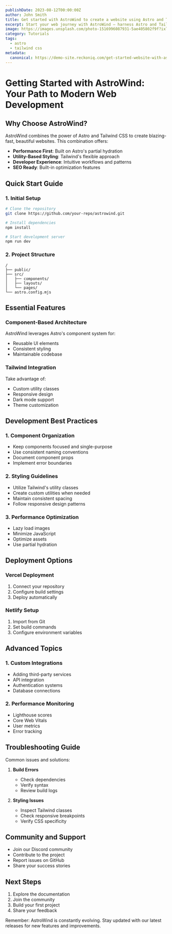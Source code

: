 ```yaml
---
publishDate: 2023-08-12T00:00:00Z
author: John Smith
title: Get started with AstroWind to create a website using Astro and Tailwind CSS
excerpt: Start your web journey with AstroWind – harness Astro and Tailwind CSS for a stunning site. Explore our guide now.
image: https://images.unsplash.com/photo-1516996087931-5ae405802f9f?ixlib=rb-4.0.3&ixid=M3wxMjA3fDB8MHxwaG90by1wYWdlfHx8fGVufDB8fHx8fA%3D%3D&auto=format&fit=crop&w=2070&q=80
category: Tutorials
tags:
  - astro
  - tailwind css
metadata:
  canonical: https://demo-site.reckoniq.com/get-started-website-with-astro-tailwind-css
---
```


# Getting Started with AstroWind: Your Path to Modern Web Development

## Why Choose AstroWind?

AstroWind combines the power of Astro and Tailwind CSS to create blazing-fast, beautiful websites. This combination offers:

- **Performance First**: Built on Astro's partial hydration
- **Utility-Based Styling**: Tailwind's flexible approach
- **Developer Experience**: Intuitive workflows and patterns
- **SEO Ready**: Built-in optimization features

## Quick Start Guide

### 1. Initial Setup

```bash
# Clone the repository
git clone https://github.com/your-repo/astrowind.git

# Install dependencies
npm install

# Start development server
npm run dev
```

### 2. Project Structure

```plaintext
/
├── public/
├── src/
│   ├── components/
│   ├── layouts/
│   └── pages/
└── astro.config.mjs
```

## Essential Features

### Component-Based Architecture

AstroWind leverages Astro's component system for:

- Reusable UI elements
- Consistent styling
- Maintainable codebase

### Tailwind Integration

Take advantage of:

- Custom utility classes
- Responsive design
- Dark mode support
- Theme customization

## Development Best Practices

### 1. Component Organization

- Keep components focused and single-purpose
- Use consistent naming conventions
- Document component props
- Implement error boundaries

### 2. Styling Guidelines

- Utilize Tailwind's utility classes
- Create custom utilities when needed
- Maintain consistent spacing
- Follow responsive design patterns

### 3. Performance Optimization

- Lazy load images
- Minimize JavaScript
- Optimize assets
- Use partial hydration

## Deployment Options

### Vercel Deployment

1. Connect your repository
2. Configure build settings
3. Deploy automatically

### Netlify Setup

1. Import from Git
2. Set build commands
3. Configure environment variables

## Advanced Topics

### 1. Custom Integrations

- Adding third-party services
- API integration
- Authentication systems
- Database connections

### 2. Performance Monitoring

- Lighthouse scores
- Core Web Vitals
- User metrics
- Error tracking

## Troubleshooting Guide

Common issues and solutions:

1. **Build Errors**

   - Check dependencies
   - Verify syntax
   - Review build logs

2. **Styling Issues**
   - Inspect Tailwind classes
   - Check responsive breakpoints
   - Verify CSS specificity

## Community and Support

- Join our Discord community
- Contribute to the project
- Report issues on GitHub
- Share your success stories

## Next Steps

1. Explore the documentation
2. Join the community
3. Build your first project
4. Share your feedback

Remember: AstroWind is constantly evolving. Stay updated with our latest releases for new features and improvements.
